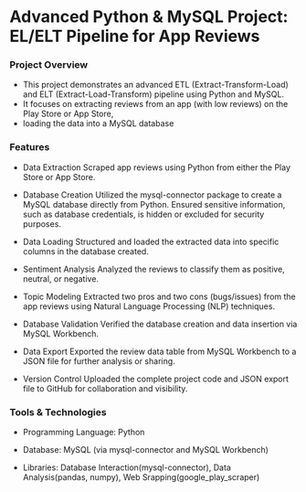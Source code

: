 # Advanced Python & MySQL Project: EL/ELT Pipeline for App Reviews

### Project Overview
* This project demonstrates an advanced ETL (Extract-Transform-Load) and ELT (Extract-Load-Transform) pipeline using Python and MySQL.
* It focuses on extracting reviews from an app (with low reviews) on the Play Store or App Store,
* loading the data into a MySQL database

### Features

* Data Extraction
  Scraped app reviews using Python from either the Play Store or App Store.

* Database Creation
  Utilized the mysql-connector package to create a MySQL database directly from Python.
  Ensured sensitive information, such as database credentials, is hidden or excluded for security purposes.

* Data Loading
  Structured and loaded the extracted data into specific columns in the database created.

* Sentiment Analysis
  Analyzed the reviews to classify them as positive, neutral, or negative.

* Topic Modeling 
  Extracted two pros and two cons (bugs/issues) from the app reviews using Natural Language Processing (NLP) techniques.

* Database Validation
  Verified the database creation and data insertion via MySQL Workbench.

* Data Export
  Exported the review data table from MySQL Workbench to a JSON file for further analysis or sharing.

* Version Control
  Uploaded the complete project code and JSON export file to GitHub for collaboration and visibility.


### Tools & Technologies

* Programming Language: Python

* Database: MySQL (via mysql-connector and MySQL Workbench)

* Libraries: Database Interaction(mysql-connector), Data Analysis(pandas, numpy), Web Srapping(google_play_scraper)
